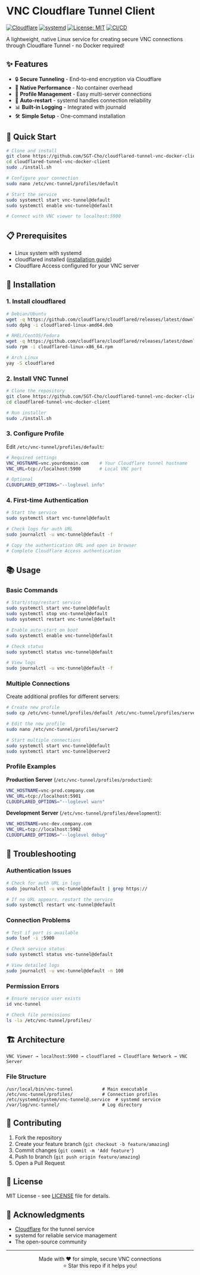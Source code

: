 # VNC Cloudflare Tunnel Client

[![Cloudflare](https://img.shields.io/badge/Cloudflare-F38020?style=for-the-badge&logo=Cloudflare&logoColor=white)](https://www.cloudflare.com/)
[![systemd](https://img.shields.io/badge/systemd-0B7A0D?style=for-the-badge&logo=linux&logoColor=white)](https://systemd.io/)
[![License: MIT](https://img.shields.io/badge/License-MIT-yellow.svg)](https://opensource.org/licenses/MIT)
[![CI/CD](https://github.com/SGT-Cho/cloudflared-tunnel-vnc-docker-client/workflows/CI/badge.svg)](https://github.com/SGT-Cho/cloudflared-tunnel-vnc-docker-client/actions)

A lightweight, native Linux service for creating secure VNC connections through Cloudflare Tunnel - no Docker required!

## ✨ Features

- 🔒 **Secure Tunneling** - End-to-end encryption via Cloudflare
- 🚀 **Native Performance** - No container overhead
- 📂 **Profile Management** - Easy multi-server connections
- 🔄 **Auto-restart** - systemd handles connection reliability
- 📊 **Built-in Logging** - Integrated with journald
- 🛠️ **Simple Setup** - One-command installation

## 🚀 Quick Start

```bash
# Clone and install
git clone https://github.com/SGT-Cho/cloudflared-tunnel-vnc-docker-client.git
cd cloudflared-tunnel-vnc-docker-client
sudo ./install.sh

# Configure your connection
sudo nano /etc/vnc-tunnel/profiles/default

# Start the service
sudo systemctl start vnc-tunnel@default
sudo systemctl enable vnc-tunnel@default

# Connect with VNC viewer to localhost:5900
```

## 📋 Prerequisites

- Linux system with systemd
- cloudflared installed ([installation guide](https://developers.cloudflare.com/cloudflare-one/connections/connect-apps/install-and-setup/installation/))
- Cloudflare Access configured for your VNC server

## 🔧 Installation

### 1. Install cloudflared

```bash
# Debian/Ubuntu
wget -q https://github.com/cloudflare/cloudflared/releases/latest/download/cloudflared-linux-amd64.deb
sudo dpkg -i cloudflared-linux-amd64.deb

# RHEL/CentOS/Fedora
wget -q https://github.com/cloudflare/cloudflared/releases/latest/download/cloudflared-linux-x86_64.rpm
sudo rpm -i cloudflared-linux-x86_64.rpm

# Arch Linux
yay -S cloudflared
```

### 2. Install VNC Tunnel

```bash
# Clone the repository
git clone https://github.com/SGT-Cho/cloudflared-tunnel-vnc-docker-client.git
cd cloudflared-tunnel-vnc-docker-client

# Run installer
sudo ./install.sh
```

### 3. Configure Profile

Edit `/etc/vnc-tunnel/profiles/default`:

```bash
# Required settings
VNC_HOSTNAME=vnc.yourdomain.com    # Your Cloudflare tunnel hostname
VNC_URL=tcp://localhost:5900       # Local VNC port

# Optional
CLOUDFLARED_OPTIONS="--loglevel info"
```

### 4. First-time Authentication

```bash
# Start the service
sudo systemctl start vnc-tunnel@default

# Check logs for auth URL
sudo journalctl -u vnc-tunnel@default -f

# Copy the authentication URL and open in browser
# Complete Cloudflare Access authentication
```

## 📚 Usage

### Basic Commands

```bash
# Start/stop/restart service
sudo systemctl start vnc-tunnel@default
sudo systemctl stop vnc-tunnel@default
sudo systemctl restart vnc-tunnel@default

# Enable auto-start on boot
sudo systemctl enable vnc-tunnel@default

# Check status
sudo systemctl status vnc-tunnel@default

# View logs
sudo journalctl -u vnc-tunnel@default -f
```

### Multiple Connections

Create additional profiles for different servers:

```bash
# Create new profile
sudo cp /etc/vnc-tunnel/profiles/default /etc/vnc-tunnel/profiles/server2

# Edit the new profile
sudo nano /etc/vnc-tunnel/profiles/server2

# Start multiple connections
sudo systemctl start vnc-tunnel@default
sudo systemctl start vnc-tunnel@server2
```

### Profile Examples

**Production Server** (`/etc/vnc-tunnel/profiles/production`):
```bash
VNC_HOSTNAME=vnc-prod.company.com
VNC_URL=tcp://localhost:5901
CLOUDFLARED_OPTIONS="--loglevel warn"
```

**Development Server** (`/etc/vnc-tunnel/profiles/development`):
```bash
VNC_HOSTNAME=vnc-dev.company.com
VNC_URL=tcp://localhost:5902
CLOUDFLARED_OPTIONS="--loglevel debug"
```

## 🚨 Troubleshooting

### Authentication Issues

```bash
# Check for auth URL in logs
sudo journalctl -u vnc-tunnel@default | grep https://

# If no URL appears, restart the service
sudo systemctl restart vnc-tunnel@default
```

### Connection Problems

```bash
# Test if port is available
sudo lsof -i :5900

# Check service status
sudo systemctl status vnc-tunnel@default

# View detailed logs
sudo journalctl -u vnc-tunnel@default -n 100
```

### Permission Errors

```bash
# Ensure service user exists
id vnc-tunnel

# Check file permissions
ls -la /etc/vnc-tunnel/profiles/
```

## 🏗️ Architecture

```
VNC Viewer → localhost:5900 → cloudflared → Cloudflare Network → VNC Server
```

### File Structure

```
/usr/local/bin/vnc-tunnel           # Main executable
/etc/vnc-tunnel/profiles/           # Connection profiles
/etc/systemd/system/vnc-tunnel@.service  # systemd service
/var/log/vnc-tunnel/                # Log directory
```

## 🤝 Contributing

1. Fork the repository
2. Create your feature branch (`git checkout -b feature/amazing`)
3. Commit changes (`git commit -m 'Add feature'`)
4. Push to branch (`git push origin feature/amazing`)
5. Open a Pull Request

## 📄 License

MIT License - see [LICENSE](LICENSE) file for details.

## 🙏 Acknowledgments

- [Cloudflare](https://www.cloudflare.com/) for the tunnel service
- systemd for reliable service management
- The open-source community

---

<p align="center">
  Made with ❤️ for simple, secure VNC connections<br>
  ⭐ Star this repo if it helps you!
</p>